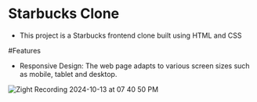 # Starbucks Clone

- This project is a Starbucks frontend clone built using HTML and CSS

#Features

- Responsive Design: The web page adapts to various screen sizes such as mobile, tablet and desktop.
  
![Zight Recording 2024-10-13 at 07 40 50 PM](https://github.com/user-attachments/assets/7a1ad83b-d0a1-432c-b204-49ba2cfd78d3)

